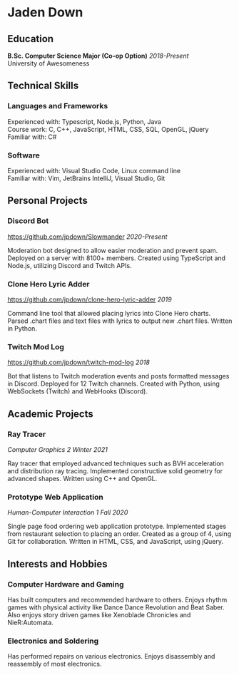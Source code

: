 # Jaden Down

## Education
**B.Sc. Computer Science Major (Co-op Option)** *2018-Present*  
University of Awesomeness

## Technical Skills
### Languages and Frameworks
Experienced with: Typescript, Node.js, Python, Java  
Course work: C, C++, JavaScript, HTML, CSS, SQL, OpenGL, jQuery  
Familiar with: C#
### Software
Experienced with: Visual Studio Code, Linux command line  
Familiar with: Vim, JetBrains IntelliJ, Visual Studio, Git

## Personal Projects
### Discord Bot
https://github.com/jpdown/Slowmander
*2020-Present*

Moderation bot designed to allow easier moderation and prevent spam. Deployed on a server with 8100+ members. Created using TypeScript and Node.js, utilizing Discord and Twitch APIs.

### Clone Hero Lyric Adder
https://github.com/jpdown/clone-hero-lyric-adder
*2019*

Command line tool that allowed placing lyrics into Clone Hero charts. Parsed .chart files and text files with lyrics to output new .chart files. Written in Python.

### Twitch Mod Log
https://github.com/jpdown/twitch-mod-log
*2018*

Bot that listens to Twitch moderation events and posts formatted messages in Discord. Deployed for 12 Twitch channels. Created with Python, using WebSockets (Twitch) and WebHooks (Discord).

## Academic Projects

### Ray Tracer
*Computer Graphics 2*
*Winter 2021*

Ray tracer that employed advanced techniques such as BVH acceleration and distribution ray tracing. Implemented constructive solid geometry for advanced shapes. Written using C++ and OpenGL.

### Prototype Web Application
*Human-Computer Interaction 1*
*Fall 2020*

Single page food ordering web application prototype. Implemented stages from restaurant selection to placing an order. Created as a group of 4, using Git for collaboration. Written in HTML, CSS, and JavaScript, using jQuery.

## Interests and Hobbies

### Computer Hardware and Gaming

Has built computers and recommended hardware to others. Enjoys rhythm games with physical activity like Dance Dance Revolution and Beat Saber. Also enjoys story driven games like Xenoblade Chronicles and NieR:Automata.

### Electronics and Soldering

Has performed repairs on various electronics. Enjoys disassembly and reassembly of most electronics.